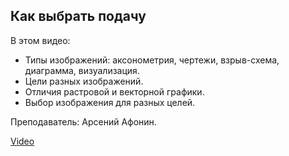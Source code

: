 ## Как выбрать подачу

В этом видео:

- Типы изображений: аксонометрия, чертежи, взрыв-схема, диаграмма, визуализация.
- Цели разных изображений.
- Отличия растровой и векторной графики.
- Выбор изображения для разных целей.

Преподаватель: Арсений Афонин.

[Video](https://player.softculture.cc/embed/MRG/MRG_1.26.06_L2-1_Intro_Arseny_Afonin)
